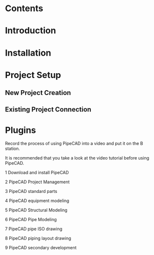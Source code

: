 # Contents
# Introduction
# Installation
# Project Setup
## New Project Creation
## Existing Project Connection
# Plugins

Record the process of using PipeCAD into a video and put it on the B station.

It is recommended that you take a look at the video tutorial before using PipeCAD.

1 Download and install PipeCAD

2 PipeCAD Project Management

3 PipeCAD standard parts

4 PipeCAD equipment modeling

5 PipeCAD Structural Modeling

6 PipeCAD Pipe Modeling

7 PipeCAD pipe ISO drawing

8 PipeCAD piping layout drawing

9 PipeCAD secondary development
